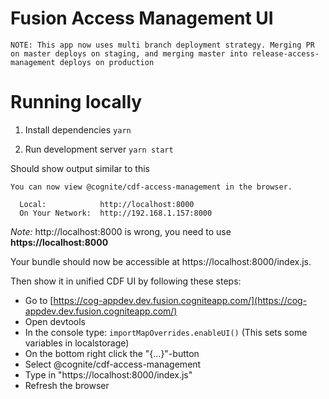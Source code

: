 # Fusion Access Management UI

`NOTE: This app now uses multi branch deployment strategy. Merging PR on master deploys on staging, and merging master into release-access-management deploys on production`

# Running locally

1. Install dependencies
   `yarn`

2. Run development server
   `yarn start`

Should show output similar to this

```
You can now view @cognite/cdf-access-management in the browser.

  Local:            http://localhost:8000
  On Your Network:  http://192.168.1.157:8000
```

_Note:_ http://localhost:8000 is wrong, you need to use **https://localhost:8000**

Your bundle should now be accessible at https://localhost:8000/index.js.

Then show it in unified CDF UI by following these steps:

- Go to [https://cog-appdev.dev.fusion.cogniteapp.com/](https://cog-appdev.dev.fusion.cogniteapp.com/)
- Open devtools
- In the console type: `importMapOverrides.enableUI()` (This sets some variables in localstorage)
- On the bottom right click the "{...}"-button
- Select @cognite/cdf-access-management
- Type in "https://localhost:8000/index.js"
- Refresh the browser
